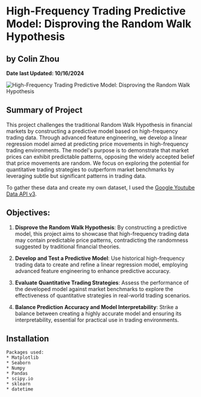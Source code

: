 # **High-Frequency Trading Predictive Model: Disproving the Random Walk Hypothesis**
## by Colin Zhou
**Date last Updated: 10/16/2024**

![High-Frequency Trading Predictive Model: Disproving the Random Walk Hypothesis](https://github.com/ColinZhou29/Portfolio/issues/1#issue-2592779865)


## Summary of Project
This project challenges the traditional Random Walk Hypothesis in financial markets by constructing a predictive model based on high-frequency trading data. Through advanced feature engineering, we develop a linear regression model aimed at predicting price movements in high-frequency trading environments. The model's purpose is to demonstrate that market prices can exhibit predictable patterns, opposing the widely accepted belief that price movements are random. We focus on exploring the potential for quantitative trading strategies to outperform market benchmarks by leveraging subtle but significant patterns in trading data.

To gather these data and create my own dataset, I used the [Google Youtube Data API v3](https://developers.google.com/youtube/v3/).

## Objectives:
1. **Disprove the Random Walk Hypothesis**: By constructing a predictive model, this project aims to showcase that high-frequency trading data may contain predictable price patterns, contradicting the randomness suggested by traditional financial theories.

2. **Develop and Test a Predictive Model**: Use historical high-frequency trading data to create and refine a linear regression model, employing advanced feature engineering to enhance predictive accuracy.

3. **Evaluate Quantitative Trading Strategies**: Assess the performance of the developed model against market benchmarks to explore the effectiveness of quantitative strategies in real-world trading scenarios.

4. **Balance Prediction Accuracy and Model Interpretability**: Strike a balance between creating a highly accurate model and ensuring its interpretability, essential for practical use in trading environments.

## Installation
~~~~~
Packages used:
* Matplotlib
* Seaborn
* Numpy
* Pandas
* scipy.io
* sklearn
* datetime
~~~~~
